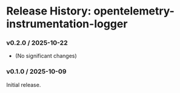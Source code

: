 # Release History: opentelemetry-instrumentation-logger

### v0.2.0 / 2025-10-22

* (No significant changes)

### v0.1.0 / 2025-10-09

Initial release.
